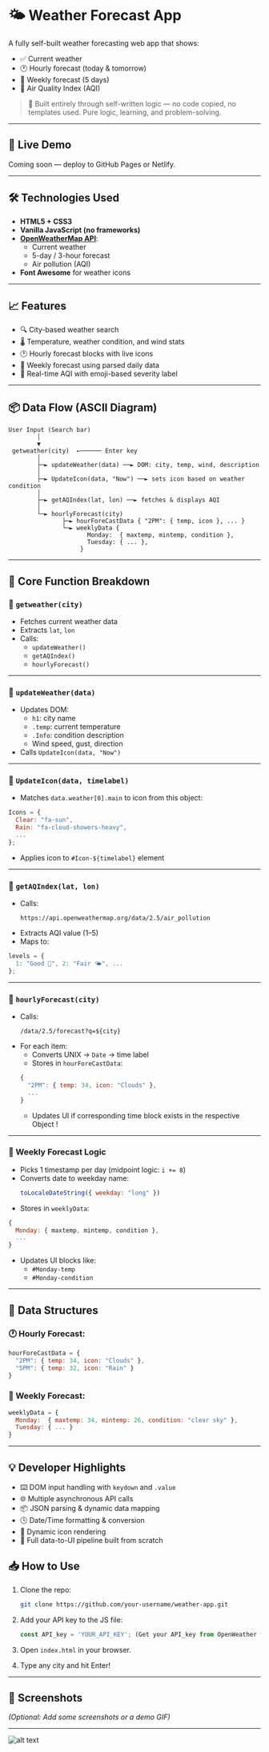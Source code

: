 
# 🌤️ Weather Forecast App

A fully self-built weather forecasting web app that shows:

- ✅ Current weather
- 🕐 Hourly forecast (today & tomorrow)
- 📆 Weekly forecast (5 days)
- 💨 Air Quality Index (AQI)

> 🔧 Built entirely through self-written logic — no code copied, no templates used. Pure logic, learning, and problem-solving.

---

## 🔗 Live Demo

Coming soon — deploy to GitHub Pages or Netlify.

---

## 🛠️ Technologies Used

- **HTML5 + CSS3**
- **Vanilla JavaScript (no frameworks)**
- **[OpenWeatherMap API](https://openweathermap.org/api)**:
  - Current weather
  - 5-day / 3-hour forecast
  - Air pollution (AQI)
- **Font Awesome** for weather icons

---

## 📈 Features

- 🔍 City-based weather search
- 🌡️ Temperature, weather condition, and wind stats
- 🕐 Hourly forecast blocks with live icons
- 📆 Weekly forecast using parsed daily data
- 💨 Real-time AQI with emoji-based severity label

---

## 📦 Data Flow (ASCII Diagram)

```
User Input (Search bar)
        │
        ▼
 getweather(city)  ←────── Enter key
        │
        ├─► updateWeather(data) ──► DOM: city, temp, wind, description
        │
        ├─► UpdateIcon(data, "Now") ──► sets icon based on weather condition
        │
        ├─► getAQIndex(lat, lon) ──► fetches & displays AQI
        │
        └─► hourlyForecast(city)
               ├─► hourForeCastData { "2PM": { temp, icon }, ... }
               └─► weeklyData {
                      Monday:  { maxtemp, mintemp, condition },
                      Tuesday: { ... },
                    }
```

---

## 📂 Core Function Breakdown

### 🔹 `getweather(city)`
- Fetches current weather data
- Extracts `lat`, `lon`
- Calls:
  - `updateWeather()`
  - `getAQIndex()`
  - `hourlyForecast()`

---

### 🔹 `updateWeather(data)`
- Updates DOM:
  - `h1`: city name
  - `.temp`: current temperature
  - `.Info`: condition description
  - Wind speed, gust, direction
- Calls `UpdateIcon(data, "Now")`

---

### 🔹 `UpdateIcon(data, timelabel)`
- Matches `data.weather[0].main` to icon from this object:
```js
Icons = {
  Clear: "fa-sun",
  Rain: "fa-cloud-showers-heavy",
  ...
};
```
- Applies icon to `#Icon-${timelabel}` element

---

### 🔹 `getAQIndex(lat, lon)`
- Calls:
  ```
  https://api.openweathermap.org/data/2.5/air_pollution
  ```
- Extracts AQI value (1–5)
- Maps to:
```js
levels = {
  1: "Good 🌿", 2: "Fair 🌤️", ...
};
```

---

### 🔹 `hourlyForecast(city)`
- Calls:
  ```
  /data/2.5/forecast?q=${city}
  ```
- For each item:
  - Converts UNIX → `Date` → time label
  - Stores in `hourForeCastData`:
  ```js
  {
    "2PM": { temp: 34, icon: "Clouds" },
    ...
  }
  ```
  - Updates UI if corresponding time block exists in the respective Object !

---

### 🔹 Weekly Forecast Logic
- Picks 1 timestamp per day (midpoint logic: `i += 8`)
- Converts date to weekday name:
  ```js
  toLocaleDateString({ weekday: "long" })
  ```
- Stores in `weeklyData`:
```js
{
  Monday: { maxtemp, mintemp, condition },
  ...
}
```
- Updates UI blocks like:
  - `#Monday-temp`
  - `#Monday-condition`

---

## 🧠 Data Structures

### 🕐 Hourly Forecast:
```js
hourForeCastData = {
  "2PM": { temp: 34, icon: "Clouds" },
  "5PM": { temp: 32, icon: "Rain" }
}
```

### 📆 Weekly Forecast:
```js
weeklyData = {
  Monday:  { maxtemp: 34, mintemp: 26, condition: "clear sky" },
  Tuesday: { ... }
}
```

---

## 💡 Developer Highlights

- ⌨️ DOM input handling with `keydown` and `.value`
- 🌐 Multiple asynchronous API calls
- 📦 JSON parsing & dynamic data mapping
- 🕓 Date/Time formatting & conversion
- 🎨 Dynamic icon rendering
- 🔄 Full data-to-UI pipeline built from scratch


## 📥 How to Use

1. Clone the repo:
   ```bash
   git clone https://github.com/your-username/weather-app.git
   ```

2. Add your API key to the JS file:
   ```js
   const API_key = 'YOUR_API_KEY'; (Get your API_key from OpenWeather webpage)
   ```

3. Open `index.html` in your browser.

4. Type any city and hit Enter!

---

## 📸 Screenshots

*(Optional: Add some screenshots or a demo GIF)*

---
![alt text](image.png)
